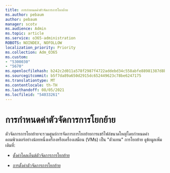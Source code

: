 ```yaml
---
title: การกําหนดค่าตัวจัดการการโยกย้าย
ms.author: pebaum
author: pebaum
manager: scotv
ms.audience: Admin
ms.topic: article
ms.service: o365-administration
ROBOTS: NOINDEX, NOFOLLOW
localization_priority: Priority
ms.collection: Adm_O365
ms.custom:
- "5300030"
- "5670"
ms.openlocfilehash: b242c2d011a578f2987f4722addebd34c558abfe88981387d8bcc3f7550e53b4
ms.sourcegitcommit: b5f7da89a650d2915dc652449623c78be6247175
ms.translationtype: MT
ms.contentlocale: th-TH
ms.lasthandoff: 08/05/2021
ms.locfileid: "54033261"
---
```

# <a name="configuring-migration-manager"></a>การกําหนดค่าตัวจัดการการโยกย้าย

ตัวจัดการการโยกย้ายจะรวมศูนย์การจัดการการโยกย้ายการแชร์ไฟล์ขนาดใหญ่โดยกําหนดค่าคอมพิวเตอร์อย่างน้อยหนึ่งเครื่องหรือเครื่องเสมือน (VMs) เป็น "ตัวแทน" การโยกย้าย ดูข้อมูลเพิ่มเติมที่:

- [ตั้งค่าไคลเอ็นต์ตัวจัดการการโยกย้าย](https://docs.microsoft.com/sharepointmigration/mm-setup-clients)

- [การตั้งค่าตัวจัดการการโยกย้าย](https://docs.microsoft.com/sharepointmigration/mm-settings)

